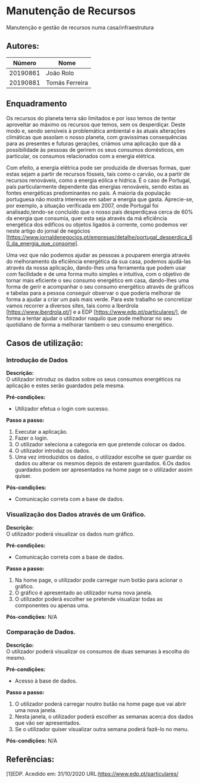 # Manutenção de Recursos
Manutenção e gestão de recursos numa casa/infraestrutura

## Autores:

| Número | Nome |
|--------|------|
|  20190861  | João Rolo |
|  20190881  | Tomás Ferreira |

## Enquadramento

Os recursos do planeta terra são limitados e por isso temos de tentar aproveitar ao máximo os recursos que temos, sem os desperdiçar. Deste modo e, sendo sensíveis à problemática ambiental e às atuais alterações climáticas que assolam o nosso planeta, com gravissímas consequências para as presentes e futuras gerações, criámos uma aplicação que dá a possibilidade às pessoas de gerirem os seus consumos domésticos, em particular, os consumos relacionados com a energia elétrica.

Com efeito, a energia elétrica pode ser produzida de diversas formas, quer estas sejam a partir de recursos fósseis, tais como o carvão, ou a partir de recursos renováveis, como a energia eólica e hídrica. É o caso de Portugal, país particularmente dependente das energias renováveis, sendo estas as fontes energéticas predominantes no país. A maioria da população portuguesa não mostra interesse em saber a energia que gasta. Aprecie-se, por exemplo, a situação verificada em 2007, onde Portugal foi analisado,tendo-se concluído que o nosso país desperdiçava cerca de 60% da energia que consumia, quer esta seja através da má eficiência energética dos edifícos ou objetos ligados à corrente, como podemos ver neste artigo do jornal de negócios [https://www.jornaldenegocios.pt/empresas/detalhe/portugal_desperdica_60_da_energia_que_consome].

Uma vez que não podemos ajudar as pessoas a pouparem energia através do melhoramento da eficiência energética da sua casa, podemos ajudá-las através da nossa aplicação, dando-lhes uma ferramenta que podem usar com facilidade e de uma forma muito simples e intuitiva, com o objetivo de tornar mais eficiente o seu consumo energético em casa, dando-lhes uma forma de gerir e acompanhar o seu consumo energético através de gráficos e tabelas para a pessoa conseguir observar o que poderia melhorar de forma a ajudar a criar um país mais verde.
Para este trabalho se concretizar vamos recorrer a diversos sites, tais como a Iberdrola [https://www.iberdrola.pt/] e a EDP [https://www.edp.pt/particulares/], de forma a tentar ajudar o utilizador naquilo que pode melhorar no seu quotidiano de forma a melhorar tambem o seu consumo energético.


## Casos de utilização:

### Introdução de Dados
**Descrição:** \
O utilizador introduz os dados sobre os seus consumos energéticos na aplicação e estes serão guardados pela mesma. 

**Pré-condições:**
- Utilizador efetua o login com sucesso.

**Passo a passo:**
1. Executar a aplicação.   
2. Fazer o login.
3. O utilizador seleciona a categoria em que pretende colocar os dados.
4. O utilizador introduz os dados.
5. Uma vez introduzidos os dados, o utilizador escolhe se quer guardar os dados ou alterar os mesmos depois de estarem guardados.
6.Os dados guardados podem ser apresentados na home page se o utilizador assim quiser.

**Pós-condições:**
- Comunicação correta com a base de dados.

### Visualização dos Dados através de um Gráfico.
**Descrição:** \
O utilizador poderá visualizar os dados num gráfico.

**Pré-condições:**
- Comunicação correta com a base de dados.

**Passo a passo:**
1. Na home page, o utilizador pode carregar num botão para acionar o gráfico.   
2. O gráfico é apresentado ao utilizador numa nova janela.
3. O utilizador poderá escolher se pretende visualizar todas as componentes ou apenas uma. 

**Pós-condições:**
N/A

### Comparação de Dados.
**Descrição:** \
O utilizador poderá visualizar os consumos de duas semanas à escolha do mesmo.

**Pré-condições:**
- Acesso à base de dados.

**Passo a passo:**
1. O utilizador poderá carregar noutro butão na home page que vai abrir uma nova janela.
2. Nesta janela, o utilizador poderá escolher as semanas acerca dos dados que vão ser apresentados.
3. Se o utilizador quiser visualizar outra semana poderá fazê-lo no menu.


**Pós-condições:**
N/A


## Referências:
[1]EDP. Acedido em: 31/10/2020 URL:https://www.edp.pt/particulares/
